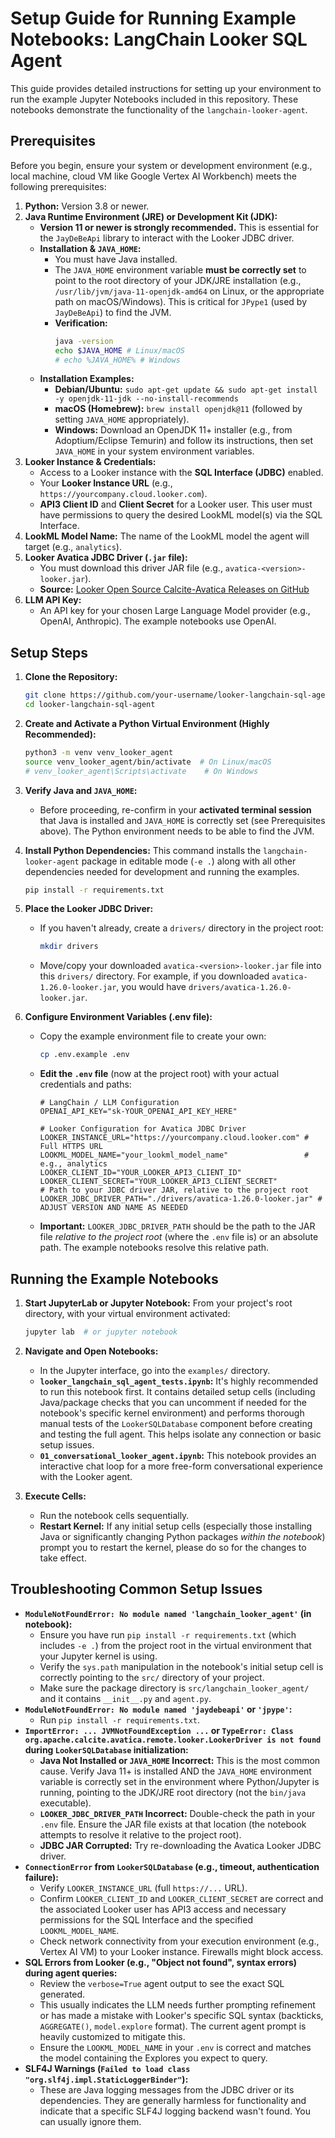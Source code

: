 # Setup Guide for Running Example Notebooks: LangChain Looker SQL Agent

This guide provides detailed instructions for setting up your environment to run the example Jupyter Notebooks included in this repository. These notebooks demonstrate the functionality of the `langchain-looker-agent`.

## Prerequisites

Before you begin, ensure your system or development environment (e.g., local machine, cloud VM like Google Vertex AI Workbench) meets the following prerequisites:

1.  **Python:** Version 3.8 or newer.
2.  **Java Runtime Environment (JRE) or Development Kit (JDK):**
    *   **Version 11 or newer is strongly recommended.** This is essential for the `JayDeBeApi` library to interact with the Looker JDBC driver.
    *   **Installation & `JAVA_HOME`:**
        *   You must have Java installed.
        *   The `JAVA_HOME` environment variable **must be correctly set** to point to the root directory of your JDK/JRE installation (e.g., `/usr/lib/jvm/java-11-openjdk-amd64` on Linux, or the appropriate path on macOS/Windows). This is critical for `JPype1` (used by `JayDeBeApi`) to find the JVM.
        *   **Verification:**
            ```bash
            java -version
            echo $JAVA_HOME # Linux/macOS
            # echo %JAVA_HOME% # Windows
            ```
    *   **Installation Examples:**
        *   **Debian/Ubuntu:** `sudo apt-get update && sudo apt-get install -y openjdk-11-jdk --no-install-recommends`
        *   **macOS (Homebrew):** `brew install openjdk@11` (followed by setting `JAVA_HOME` appropriately).
        *   **Windows:** Download an OpenJDK 11+ installer (e.g., from Adoptium/Eclipse Temurin) and follow its instructions, then set `JAVA_HOME` in your system environment variables.
3.  **Looker Instance & Credentials:**
    *   Access to a Looker instance with the **SQL Interface (JDBC)** enabled.
    *   Your **Looker Instance URL** (e.g., `https://yourcompany.cloud.looker.com`).
    *   **API3 Client ID** and **Client Secret** for a Looker user. This user must have permissions to query the desired LookML model(s) via the SQL Interface.
4.  **LookML Model Name:** The name of the LookML model the agent will target (e.g., `analytics`).
5.  **Looker Avatica JDBC Driver (`.jar` file):**
    *   You must download this driver JAR file (e.g., `avatica-<version>-looker.jar`).
    *   **Source:** [Looker Open Source Calcite-Avatica Releases on GitHub](https://github.com/looker-open-source/calcite-avatica/releases)
6.  **LLM API Key:**
    *   An API key for your chosen Large Language Model provider (e.g., OpenAI, Anthropic). The example notebooks use OpenAI.

## Setup Steps

1.  **Clone the Repository:**
    ```bash
    git clone https://github.com/your-username/looker-langchain-sql-agent.git # Replace with your repo URL
    cd looker-langchain-sql-agent
    ```

2.  **Create and Activate a Python Virtual Environment (Highly Recommended):**
    ```bash
    python3 -m venv venv_looker_agent
    source venv_looker_agent/bin/activate  # On Linux/macOS
    # venv_looker_agent\Scripts\activate    # On Windows
    ```

3.  **Verify Java and `JAVA_HOME`:**
    *   Before proceeding, re-confirm in your **activated terminal session** that Java is installed and `JAVA_HOME` is correctly set (see Prerequisites above). The Python environment needs to be able to find the JVM.

4.  **Install Python Dependencies:**
    This command installs the `langchain-looker-agent` package in editable mode (`-e .`) along with all other dependencies needed for development and running the examples.
    ```bash
    pip install -r requirements.txt
    ```

5.  **Place the Looker JDBC Driver:**
    *   If you haven't already, create a `drivers/` directory in the project root:
        ```bash
        mkdir drivers
        ```
    *   Move/copy your downloaded `avatica-<version>-looker.jar` file into this `drivers/` directory. For example, if you downloaded `avatica-1.26.0-looker.jar`, you would have `drivers/avatica-1.26.0-looker.jar`.

6.  **Configure Environment Variables (.env file):**
    *   Copy the example environment file to create your own:
        ```bash
        cp .env.example .env
        ```
    *   **Edit the `.env` file** (now at the project root) with your actual credentials and paths:
        ```env
        # LangChain / LLM Configuration
        OPENAI_API_KEY="sk-YOUR_OPENAI_API_KEY_HERE"

        # Looker Configuration for Avatica JDBC Driver
        LOOKER_INSTANCE_URL="https://yourcompany.cloud.looker.com" # Full HTTPS URL
        LOOKML_MODEL_NAME="your_lookml_model_name"                 # e.g., analytics
        LOOKER_CLIENT_ID="YOUR_LOOKER_API3_CLIENT_ID"
        LOOKER_CLIENT_SECRET="YOUR_LOOKER_API3_CLIENT_SECRET"
        # Path to your JDBC driver JAR, relative to the project root
        LOOKER_JDBC_DRIVER_PATH="./drivers/avatica-1.26.0-looker.jar" # ADJUST VERSION AND NAME AS NEEDED
        ```
    *   **Important:** `LOOKER_JDBC_DRIVER_PATH` should be the path to the JAR file *relative to the project root* (where the `.env` file is) or an absolute path. The example notebooks resolve this relative path.

## Running the Example Notebooks

1.  **Start JupyterLab or Jupyter Notebook:**
    From your project's root directory, with your virtual environment activated:
    ```bash
    jupyter lab  # or jupyter notebook
    ```

2.  **Navigate and Open Notebooks:**
    *   In the Jupyter interface, go into the `examples/` directory.
    *   **`looker_langchain_sql_agent_tests.ipynb`:** It's highly recommended to run this notebook first. It contains detailed setup cells (including Java/package checks that you can uncomment if needed for the notebook's specific kernel environment) and performs thorough manual tests of the `LookerSQLDatabase` component before creating and testing the full agent. This helps isolate any connection or basic setup issues.
    *   **`01_conversational_looker_agent.ipynb`:** This notebook provides an interactive chat loop for a more free-form conversational experience with the Looker agent.

3.  **Execute Cells:**
    *   Run the notebook cells sequentially.
    *   **Restart Kernel:** If any initial setup cells (especially those installing Java or significantly changing Python packages *within the notebook*) prompt you to restart the kernel, please do so for the changes to take effect.

## Troubleshooting Common Setup Issues

*   **`ModuleNotFoundError: No module named 'langchain_looker_agent'` (in notebook):**
    *   Ensure you have run `pip install -r requirements.txt` (which includes `-e .`) from the project root in the virtual environment that your Jupyter kernel is using.
    *   Verify the `sys.path` manipulation in the notebook's initial setup cell is correctly pointing to the `src/` directory of your project.
    *   Make sure the package directory is `src/langchain_looker_agent/` and it contains `__init__.py` and `agent.py`.
*   **`ModuleNotFoundError: No module named 'jaydebeapi'` or `'jpype'`:**
    *   Run `pip install -r requirements.txt`.
*   **`ImportError: ... JVMNotFoundException ...` or `TypeError: Class org.apache.calcite.avatica.remote.looker.LookerDriver is not found` during `LookerSQLDatabase` initialization:**
    *   **Java Not Installed or `JAVA_HOME` Incorrect:** This is the most common cause. Verify Java 11+ is installed AND the `JAVA_HOME` environment variable is correctly set in the environment where Python/Jupyter is running, pointing to the JDK/JRE root directory (not the `bin/java` executable).
    *   **`LOOKER_JDBC_DRIVER_PATH` Incorrect:** Double-check the path in your `.env` file. Ensure the JAR file exists at that location (the notebook attempts to resolve it relative to the project root).
    *   **JDBC JAR Corrupted:** Try re-downloading the Avatica Looker JDBC driver.
*   **`ConnectionError` from `LookerSQLDatabase` (e.g., timeout, authentication failure):**
    *   Verify `LOOKER_INSTANCE_URL` (full `https://...` URL).
    *   Confirm `LOOKER_CLIENT_ID` and `LOOKER_CLIENT_SECRET` are correct and the associated Looker user has API3 access and necessary permissions for the SQL Interface and the specified `LOOKML_MODEL_NAME`.
    *   Check network connectivity from your execution environment (e.g., Vertex AI VM) to your Looker instance. Firewalls might block access.
*   **SQL Errors from Looker (e.g., "Object not found", syntax errors) during agent queries:**
    *   Review the `verbose=True` agent output to see the exact SQL generated.
    *   This usually indicates the LLM needs further prompting refinement or has made a mistake with Looker's specific SQL syntax (backticks, `AGGREGATE()`, `model.explore` format). The current agent prompt is heavily customized to mitigate this.
    *   Ensure the `LOOKML_MODEL_NAME` in your `.env` is correct and matches the model containing the Explores you expect to query.
*   **SLF4J Warnings (`Failed to load class "org.slf4j.impl.StaticLoggerBinder"`):**
    *   These are Java logging messages from the JDBC driver or its dependencies. They are generally harmless for functionality and indicate that a specific SLF4J logging backend wasn't found. You can usually ignore them.
